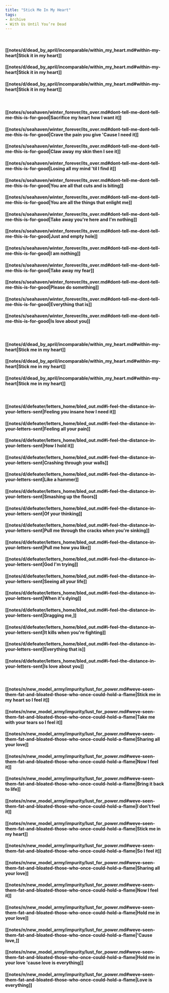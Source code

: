```yaml
---
title: "Stick Me In My Heart"
tags:
- Archive
- With Us Until You’re Dead
---
```

&nbsp;
#### [[notes/d/dead_by_april/incomparable/within_my_heart.md#within-my-heart|Stick it in my heart]]
#### [[notes/d/dead_by_april/incomparable/within_my_heart.md#within-my-heart|Stick it in my heart]]
#### [[notes/d/dead_by_april/incomparable/within_my_heart.md#within-my-heart|Stick it in my heart]]
&nbsp;
#### [[notes/s/seahaven/winter_forever/its_over.md#dont-tell-me-dont-tell-me-this-is-for-good|Sacrifice my heart how I want it]]
#### [[notes/s/seahaven/winter_forever/its_over.md#dont-tell-me-dont-tell-me-this-is-for-good|Crave the pain you give 'Cause I need it]]
#### [[notes/s/seahaven/winter_forever/its_over.md#dont-tell-me-dont-tell-me-this-is-for-good|Claw away my skin then I see it]]
#### [[notes/s/seahaven/winter_forever/its_over.md#dont-tell-me-dont-tell-me-this-is-for-good|Losing all my mind 'til I find it]]
#### [[notes/s/seahaven/winter_forever/its_over.md#dont-tell-me-dont-tell-me-this-is-for-good|You are all that cuts and is biting]]
#### [[notes/s/seahaven/winter_forever/its_over.md#dont-tell-me-dont-tell-me-this-is-for-good|You are all the things that enlight me]]
#### [[notes/s/seahaven/winter_forever/its_over.md#dont-tell-me-dont-tell-me-this-is-for-good|Take away you're here and I'm nothing]]
#### [[notes/s/seahaven/winter_forever/its_over.md#dont-tell-me-dont-tell-me-this-is-for-good|Just and empty hole]]
#### [[notes/s/seahaven/winter_forever/its_over.md#dont-tell-me-dont-tell-me-this-is-for-good|I am nothing]]
#### [[notes/s/seahaven/winter_forever/its_over.md#dont-tell-me-dont-tell-me-this-is-for-good|Take away my fear]]
#### [[notes/s/seahaven/winter_forever/its_over.md#dont-tell-me-dont-tell-me-this-is-for-good|Please do something]]
#### [[notes/s/seahaven/winter_forever/its_over.md#dont-tell-me-dont-tell-me-this-is-for-good|Everything that is]]
#### [[notes/s/seahaven/winter_forever/its_over.md#dont-tell-me-dont-tell-me-this-is-for-good|Is love about you]]
&nbsp;
#### [[notes/d/dead_by_april/incomparable/within_my_heart.md#within-my-heart|Stick me in my heart]]
#### [[notes/d/dead_by_april/incomparable/within_my_heart.md#within-my-heart|Stick me in my heart]]
#### [[notes/d/dead_by_april/incomparable/within_my_heart.md#within-my-heart|Stick me in my heart]]
&nbsp;
#### [[notes/d/defeater/letters_home/bled_out.md#i-feel-the-distance-in-your-letters-sent|Feeling you insane how I need it]]
#### [[notes/d/defeater/letters_home/bled_out.md#i-feel-the-distance-in-your-letters-sent|Feeling all your pain]]
#### [[notes/d/defeater/letters_home/bled_out.md#i-feel-the-distance-in-your-letters-sent|How I hold it]]
#### [[notes/d/defeater/letters_home/bled_out.md#i-feel-the-distance-in-your-letters-sent|Crashing through your walls]]
#### [[notes/d/defeater/letters_home/bled_out.md#i-feel-the-distance-in-your-letters-sent|Like a hammer]]
#### [[notes/d/defeater/letters_home/bled_out.md#i-feel-the-distance-in-your-letters-sent|Smashing up the floors]]
#### [[notes/d/defeater/letters_home/bled_out.md#i-feel-the-distance-in-your-letters-sent|Of your thinking]]
#### [[notes/d/defeater/letters_home/bled_out.md#i-feel-the-distance-in-your-letters-sent|Pull me through the cracks when you're sinking]]
#### [[notes/d/defeater/letters_home/bled_out.md#i-feel-the-distance-in-your-letters-sent|Pull me how you like]]
#### [[notes/d/defeater/letters_home/bled_out.md#i-feel-the-distance-in-your-letters-sent|God I'm trying]]
#### [[notes/d/defeater/letters_home/bled_out.md#i-feel-the-distance-in-your-letters-sent|Seeing all your life]]
#### [[notes/d/defeater/letters_home/bled_out.md#i-feel-the-distance-in-your-letters-sent|When it's dying]]
#### [[notes/d/defeater/letters_home/bled_out.md#i-feel-the-distance-in-your-letters-sent|Dragging me,]]
#### [[notes/d/defeater/letters_home/bled_out.md#i-feel-the-distance-in-your-letters-sent|It kills when you're fighting]]
#### [[notes/d/defeater/letters_home/bled_out.md#i-feel-the-distance-in-your-letters-sent|Everything that is]]
#### [[notes/d/defeater/letters_home/bled_out.md#i-feel-the-distance-in-your-letters-sent|Is love about you]]
&nbsp;
#### [[notes/n/new_model_army/impurity/lust_for_power.md#weve-seen-them-fat-and-bloated-those-who-once-could-hold-a-flame|Stick me in my heart so I feel it]]
#### [[notes/n/new_model_army/impurity/lust_for_power.md#weve-seen-them-fat-and-bloated-those-who-once-could-hold-a-flame|Take me with your tears so I feel it]]
#### [[notes/n/new_model_army/impurity/lust_for_power.md#weve-seen-them-fat-and-bloated-those-who-once-could-hold-a-flame|Sharing all your love]]
#### [[notes/n/new_model_army/impurity/lust_for_power.md#weve-seen-them-fat-and-bloated-those-who-once-could-hold-a-flame|Now I feel it]]
#### [[notes/n/new_model_army/impurity/lust_for_power.md#weve-seen-them-fat-and-bloated-those-who-once-could-hold-a-flame|Bring it back to life]]
#### [[notes/n/new_model_army/impurity/lust_for_power.md#weve-seen-them-fat-and-bloated-those-who-once-could-hold-a-flame|I don't feel it]]
#### [[notes/n/new_model_army/impurity/lust_for_power.md#weve-seen-them-fat-and-bloated-those-who-once-could-hold-a-flame|Stick me in my heart]]
#### [[notes/n/new_model_army/impurity/lust_for_power.md#weve-seen-them-fat-and-bloated-those-who-once-could-hold-a-flame|So I feel it]]
#### [[notes/n/new_model_army/impurity/lust_for_power.md#weve-seen-them-fat-and-bloated-those-who-once-could-hold-a-flame|Sharing all your love]]
#### [[notes/n/new_model_army/impurity/lust_for_power.md#weve-seen-them-fat-and-bloated-those-who-once-could-hold-a-flame|Now I feel it]]
#### [[notes/n/new_model_army/impurity/lust_for_power.md#weve-seen-them-fat-and-bloated-those-who-once-could-hold-a-flame|Hold me in your love]]
#### [[notes/n/new_model_army/impurity/lust_for_power.md#weve-seen-them-fat-and-bloated-those-who-once-could-hold-a-flame|'Cause love,]]
#### [[notes/n/new_model_army/impurity/lust_for_power.md#weve-seen-them-fat-and-bloated-those-who-once-could-hold-a-flame|Hold me in your love 'cause love is everything]]
#### [[notes/n/new_model_army/impurity/lust_for_power.md#weve-seen-them-fat-and-bloated-those-who-once-could-hold-a-flame|Love is everything]]
